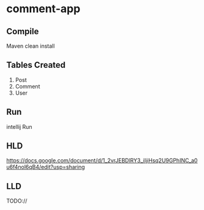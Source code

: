 # comment-app

## Compile
Maven clean install 


## Tables Created
1. Post 
2. Comment
3. User


## Run
intellij Run 

## HLD
https://docs.google.com/document/d/1_2vrJEBDlRY3_iIjiHsq2U9GPhINC_a0u6f4nol6qB4/edit?usp=sharing

## LLD

TODO://
